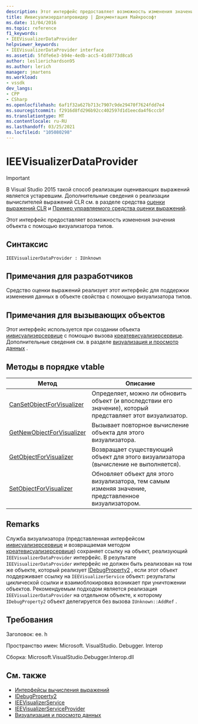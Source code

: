 ```yaml
---
description: Этот интерфейс предоставляет возможность изменения значения объекта с помощью визуализатора типов.
title: Иивисуализердатапровидер | Документация Майкрософт
ms.date: 11/04/2016
ms.topic: reference
f1_keywords:
- IEEVisualizerDataProvider
helpviewer_keywords:
- IEEVisualizerDataProvider interface
ms.assetid: 5fdfe6e3-b94e-4edb-acc5-41d8773d8ca5
author: leslierichardson95
ms.author: lerich
manager: jmartens
ms.workload:
- vssdk
dev_langs:
- CPP
- CSharp
ms.openlocfilehash: 6af1f32a627b713c7907c9de29470f7624fdd7e4
ms.sourcegitcommit: f2916d8fd296b92cc402597d1d1eecda4f6cccbf
ms.translationtype: MT
ms.contentlocale: ru-RU
ms.lasthandoff: 03/25/2021
ms.locfileid: "105080298"
---
```

# <a name="ieevisualizerdataprovider"></a>IEEVisualizerDataProvider
> [!IMPORTANT]
> В Visual Studio 2015 такой способ реализации оценивающих выражений является устаревшим. Дополнительные сведения о реализации вычислителей выражений CLR см. в разделе средства [оценки выражений CLR](https://github.com/Microsoft/ConcordExtensibilitySamples/wiki/CLR-Expression-Evaluators) и [Пример управляемого средства оценки выражений](https://github.com/Microsoft/ConcordExtensibilitySamples/wiki/Managed-Expression-Evaluator-Sample).

 Этот интерфейс предоставляет возможность изменения значения объекта с помощью визуализатора типов.

## <a name="syntax"></a>Синтаксис

```
IEEVisualizerDataProvider : IUnknown
```

## <a name="notes-for-implementers"></a>Примечания для разработчиков
 Средство оценки выражений реализует этот интерфейс для поддержки изменения данных в объекте свойства с помощью визуализатора типов.

## <a name="notes-for-callers"></a>Примечания для вызывающих объектов
 Этот интерфейс используется при создании объекта [иивисуализерсервице](../../../extensibility/debugger/reference/ieevisualizerservice.md) с помощью вызова [креатевисуализерсервице](../../../extensibility/debugger/reference/ieevisualizerserviceprovider-createvisualizerservice.md). Дополнительные сведения см. в разделе [визуализация и просмотр данных](../../../extensibility/debugger/visualizing-and-viewing-data.md) .

## <a name="methods-in-vtable-order"></a>Методы в порядке vtable

|Метод|Описание|
|------------|-----------------|
|[CanSetObjectForVisualizer](../../../extensibility/debugger/reference/ieevisualizerdataprovider-cansetobjectforvisualizer.md)|Определяет, можно ли обновить объект (и впоследствии его значение), который представляет этот визуализатор.|
|[GetNewObjectForVisualizer](../../../extensibility/debugger/reference/ieevisualizerdataprovider-getnewobjectforvisualizer.md)|Вызывает повторное вычисление объекта для этого визуализатора.|
|[GetObjectForVisualizer](../../../extensibility/debugger/reference/ieevisualizerdataprovider-getobjectforvisualizer.md)|Возвращает существующий объект для этого визуализатора (вычисление не выполняется).|
|[SetObjectForVisualizer](../../../extensibility/debugger/reference/ieevisualizerdataprovider-setobjectforvisualizer.md)|Обновляет объект для этого визуализатора, тем самым изменяя значение, представленное визуализатором.|

## <a name="remarks"></a>Remarks
 Служба визуализатора (представленная интерфейсом [иивисуализерсервице](../../../extensibility/debugger/reference/ieevisualizerservice.md) и возвращаемая методом [креатевисуализерсервице](../../../extensibility/debugger/reference/ieevisualizerserviceprovider-createvisualizerservice.md)) сохраняет ссылку на объект, реализующий `IEEVisualizerDataProvider` интерфейс. В результате `IEEVisualizerDataProvider` интерфейс не должен быть реализован на том же объекте, который реализует [IDebugProperty2](../../../extensibility/debugger/reference/idebugproperty2.md) , если этот объект поддерживает ссылку на `IEEVisualizerService` объект: результаты циклической ссылки и взаимоблокировка возникает при уничтожении объектов. Рекомендуемым подходом является реализация `IEEVisualizerDataProvider` на отдельном объекте, к которому `IDebugProperty2` объект делегируется без вызова `IUnknown::AddRef` .

## <a name="requirements"></a>Требования
 Заголовок: ee. h

 Пространство имен: Microsoft. VisualStudio. Debugger. Interop

 Сборка: Microsoft.VisualStudio.Debugger.Interop.dll

## <a name="see-also"></a>См. также
- [Интерфейсы вычисления выражений](../../../extensibility/debugger/reference/expression-evaluation-interfaces.md)
- [IDebugProperty2](../../../extensibility/debugger/reference/idebugproperty2.md)
- [IEEVisualizerService](../../../extensibility/debugger/reference/ieevisualizerservice.md)
- [IEEVisualizerServiceProvider](../../../extensibility/debugger/reference/ieevisualizerserviceprovider.md)
- [Визуализация и просмотр данных](../../../extensibility/debugger/visualizing-and-viewing-data.md)
